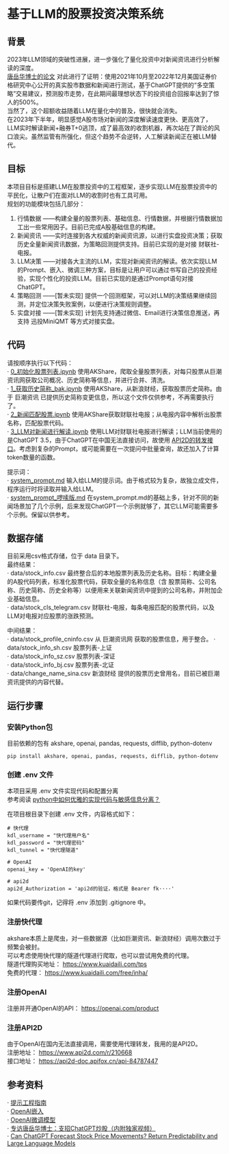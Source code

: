 # 基于LLM的股票投资决策系统  
## 背景
2023年LLM领域的突破性进展，进一步强化了量化投资中对新闻资讯进行分析解读的深度。  
[唐岳华博士的论文](https://mp.weixin.qq.com/s/sfhK0hjCKXUU-d74-6KrQQ) 对此进行了证明：使用2021年10月至2022年12月美国证券价格研究中心公开的真实股市数据和新闻进行测试，基于ChatGPT提供的“多空策略”交易建议，预测股市走势，在此期间最理想状态下的投资组合回报率达到了惊人的500%。  
当然了，这个超额收益随着LLM在量化中的普及，很快就会消失。  
在2023年下半年，明显感觉A股市场对新闻的深度解读速度更快、更高效了，LLM实时解读新闻+融券T+0逃顶，成了最高效的收割机器，再次站在了舆论的风口浪尖。虽然监管有所强化，但这个趋势不会逆转，人工解读新闻正在被LLM替代。  
## 目标
本项目目标是搭建LLM在股票投资中的工程框架，逐步实现LLM在股票投资中的平民化，让散户们在面对LLM的收割时也有工具可用。  
规划的功能模块包括几部分：  
1. 行情数据  ——构建全量的股票列表、基础信息、行情数据，并根据行情数据加工出一些常用因子。目前已完成A股基础信息的构建。
2. 新闻资讯  ——实时连接到各大权威的新闻资讯源，以进行实盘投资决策；获取历史全量新闻资讯数据，为策略回测提供支持。目前已实现的是对接 财联社-电报。
3. LLM决策  ——对接各大主流的LLM，实现对新闻资讯的解读。依次实现LLM的Prompt、嵌入、微调三种方案，目标是让用户可以通过书写自己的投资经验，实现个性化的投资LLM。目前已实现的是通过Prompt语句对接ChatGPT。
4. 策略回测  ——[暂未实现] 提供一个回测框架，可以对LLM的决策结果继续回测，并定位决策失败案例，以便进行决策规则调整。
5. 实盘对接  ——[暂未实现] 计划先支持通过微信、Email进行决策信息推送，再支持 迅投MiniQMT 等方式对接实盘。

## 代码   
请按顺序执行以下代码：  
· [0_初始化股票列表.ipynb](0_初始化股票列表.ipynb) 使用AKShare，爬取全量股票列表，对每只股票从巨潮资讯网获取公司概况、历史简称等信息，并进行合并、清洗。  
· [1_获取历史简称_bak.ipynb](1_获取历史简称_bak.ipynb) 使用AKShare，从新浪财经，获取股票历史简称。由于 巨潮资讯 已提供历史简称变更信息，所以这个文件仅供参考，不再需要执行了。  
· [2_新闻匹配股票.ipynb](2_新闻匹配股票.ipynb) 使用AKShare获取财联社电报；从电报内容中解析出股票名称，匹配股票代码。  
· [3_LLM对新闻进行解读.ipynb](3_LLM对新闻进行解读.ipynb) 使用LLM对财联社电报进行解读；LLM当前使用的是ChatGPT 3.5，由于ChatGPT在中国无法直接访问，故使用 [API2D的转发接口](https://api2d-doc.apifox.cn/api-84787447)。考虑到复杂的Prompt，或可能需要在一次提问中批量查询，故还加入了计算token数量的函数。  

提示词：  
· [system_prompt.md](system_prompt.md) 输入给LLM的提示词。由于格式较为复杂，故独立成文件，程序运行时将读取并输入给LLM。  
· [system_prompt_啰嗦版.md](system_prompt_啰嗦版.md) 在system_prompt.md的基础上多，针对不同的新闻场景加了几个示例，后来发现ChatGPT一个示例就够了，其它LLM可能需要多个示例。保留以供参考。  

## 数据存储  
目前采用csv格式存储，位于 data 目录下。  
最终结果：  
· data/stock_info.csv   最终整合后的本地股票列表及历史名称。目标：构建全量的A股代码列表，标准化股票代码，获取全量的名称信息（含 股票简称、公司名称、历史简称、历史全称等）以便用来关联新闻资讯中提到的公司名称，并附加企业基础信息。  
· data/stock_cls_telegram.csv   财联社-电报，每条电报匹配的股票代码，以及LLM对电报对应股票的涨跌预测。  

中间结果：  
· data/stock_profile_cninfo.csv 从 巨潮资讯网 获取的股票信息，用于整合。 
· data/stock_info_sh.csv    股票列表-上证  
· data/stock_info_sz.csv    股票列表-深证  
· data/stock_info_bj.csv    股票列表-北证  
· data/change_name_sina.csv 新浪财经 提供的股票历史曾用名，目前已被巨潮资讯提供的内容代替。  

## 运行步骤
### 安装Python包  
目前依赖的包有 akshare, openai, pandas, requests, difflib, python-dotenv  
~~~shell
pip install akshare, openai, pandas, requests, difflib, python-dotenv  
~~~

### 创建 .env 文件
本项目采用 .env 文件实现代码和配置分离  
参考阅读 [python中如何优雅的实现代码与敏感信息分离？](https://juejin.cn/post/7099283807953977358)  

在项目根目录下创建 .env 文件，内容格式如下：  
~~~shell
# 快代理
kdl_username = "快代理用户名"
kdl_password = "快代理密码"
kdl_tunnel = "快代理隧道"

# OpenAI
openai_key = 'OpenAI的key'

# api2d
api2d_Authorization = 'api2d的验证，格式是 Bearer fk····'
~~~
如果代码要传git，记得将 .env 添加到 .gitignore 中。  
### 注册快代理
akshare本质上是爬虫，对一些数据源（比如巨潮资讯、新浪财经）调用次数过于频繁会被封。  
可以考虑使用快代理的隧道代理进行爬取，也可以尝试用免费的代理。  
隧道代理购买地址： https://www.kuaidaili.com/tps  
免费的代理： https://www.kuaidaili.com/free/inha/   
### 注册OpenAI
注册并开通OpenAI的API： https://openai.com/product  

### 注册API2D
由于OpenAI在国内无法直接调用，需要使用代理转发，我用的是API2D。  
注册地址： https://www.api2d.com/r/210668  
接口地址： https://api2d-doc.apifox.cn/api-84787447  

## 参考资料  
· [提示工程指南](https://www.promptingguide.ai/zh)  
· [OpenAI嵌入](https://platform.openai.com/docs/guides/embeddings)  
· [OpenAI微调模型](https://platform.openai.com/docs/guides/fine-tuning)  
· [专访唐岳华博士：支招ChatGPT炒股（内附独家视频）](https://mp.weixin.qq.com/s/sfhK0hjCKXUU-d74-6KrQQ)  
· [Can ChatGPT Forecast Stock Price Movements? Return Predictability and Large Language Models](https://arxiv.org/pdf/2304.07619.pdf)  